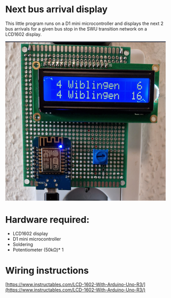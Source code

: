 # Next bus arrival display
This little program runs on a D1 mini microcontroller and displays the next 2 bus arrivals for a given bus stop in the SWU transition network on a LCD1602 display.

![DEMO](Demo.png) 

# Hardware required:
* LCD1602 display
* D1 mini microcontroller
* Soldering 
* Potentiometer (50kΩ)* 1

# Wiring instructions
[https://www.instructables.com/LCD-1602-With-Arduino-Uno-R3/](https://www.instructables.com/LCD-1602-With-Arduino-Uno-R3/)